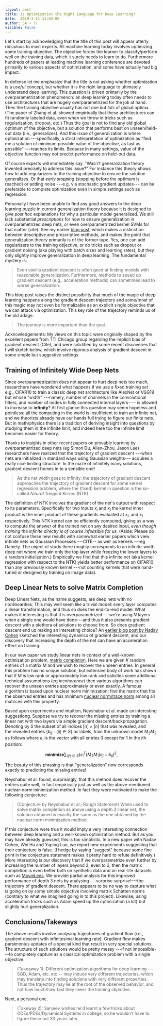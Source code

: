 ```yaml
---
layout: post
title: Is Optimization the Right Language for Deep Learning?
date:  2019-3-11 13:00:00
author: SA + ?? 
visible: False
---
```


Let's start by acknowledging that the title of this post will appear utterly ridiculous to most experts. All machine learning today involves optimizing some training objective. The objective forces the learner to classify/perform well on the training data, which it surely needs to learn to do.  Furthermore  hundreds of papers at leading machine learning conference  are devoted primarily to various aspects of optimization, and some have actually had big impact. 


In defense let me emphasize that the title is not asking whether optimization is a *useful* concept, but whether it is the right language to ultimately understand deep learning.  This question is driven primarily by the overparametrization phenomenon: an deep learning today often needs to use architectures that are hugely overparametrized for the job at hand. Then the training objective usually has not one but *lots* of global optima. (The paper of Zhang et al. showed empirically that these architectures can fit randomly labeled data, even when we throw in tricks such as regularization, dropout, etc.) Thus the goal is not to find any old global optimum of the objective, but a solution that performs best on unseen/held-out data (i.e., generalizes). And this issue of generalization is where optimization ---specifically, a strict interpretation of optimization as "find me a solution of minimum possible value of the objective, as fast as possible" ---reaches its limits. Because in many settings, value of the objective function may not predict performance on held-out data. 

Of course experts will immediately say: "Wasn't generalization theory invented precisely to address this issue?" For instance this theory shows how to add regularizers to the training objective to ensure the solution generalizes. Or that *early stopping* (stopping before the optimum is reached) or adding noise ---e.g. via stochastic gradient updates---  can be preferable to complete optimization even in simple settings such as regression. 

Personally I have been unable to find any good answers to the deep learning puzzle in current generalization theory  because it is designed to give *post hoc* explanations for why a particular model generalized. We still lack substantial *prescriptions* for how to ensure generalization in overparametrized deep nets, or even overparametrized kernel SVMs for that matter (cite). See my earlier [blog post](http://www.offconvex.org/2017/12/08/generalization1/), which makes a distinction between descriptive and prescriptive methods, and makes the point that generalization theory primarily is of the former type.  Yes, one can add regularizers to the training objective, or do tricks such as dropout or gradient noising (aka playing with batch sizes and learning rates), but they only slightly improve generalization in deep learning. The fundamental mystery is:

> Even vanilla gradient descent is often good at finding models with reasonable generalization. Furthermore, methods to speed up gradient descent (e.g., acceleration methods) can sometimes lead to worse generalization. 

This blog post raises the distinct possibility that much of the magic of deep learning happens along the  gradient descent trajectory and some/most of this magic may not even be formalizable as an explicit single objective that we can attack via optimization. This key role of the trajectory reminds us of the old adage. 

> The journey is more important than the goal. 

Acknowledgements: My views on this topic were originally shaped by the excellent papers from TTI Chicago group regarding the implicit bias of gradient descent (Cite), and were solidified by some recent discoveries that I will sketch below, which involve rigorous analysis of gradient descent in some simple but suggestive settings.  

## Training of Infinitely Wide Deep Nets 

Since overparametrization does not appear to hurt deep nets too much, researchers have wondered what happens if we use a fixed training set e.g., CIFAR10 to train a classic deep net architecture like AlexNet or VGG19 but whose "width" ---namely, number of channels in the convolutional filters, and number of nodes in fully connected internal layers---- is allowed to increase to **infinity**? At first glance this question may seem hopeless and pointless: all the computing in the world is insufficient to train an infinite net, and we theorists already have our hands full trying to figure out finite nets.  But in math/physics there is a tradition of deriving insight into questions by studying them in the infinite limit, and indeed here too the infinite limit becomes easier for theory. 

 Thanks to insights in other recent papers on provable learning by overparametrized deep nets (eg Simon Du, Allen-Zhou, Jason Lee) researchers have realized that the trajectory  of gradient descent ---when nets are initialized in standard ways using Gaussian weights--- acquires a really nice limiting structure. In the maze of infinitely many solutions, gradient descent homes in to a sensible one!
 
 > As the net width goes to infinity: the trajectory of gradient descent approaches the trajectory of gradient descent for some kernel regression problem, where the (fixed) kernel in question is the so-called  *Neural Tangent Kernel* (NTK).
 
  The definition of NTK involves the gradient of the net's output with respect to its parameters. Specifically for two inputs $x_i$ and $x_j$ the kernel inner product   is the inner product of these gradients evaluated at $x_i$, and $x_j$ respectively. This NTK kernel can be efficiently computed, giving us a way to compute the answer of the trained net on any desired input,  *even though training the infinite directly is of course infeasible for us.* (Aside: Please do not confuse these new results with somewhat earlier papers which view infinite nets as Gaussian Processes  ---CITE-- as well as kernels  ---eg Daniely. The object of study there roughly corresponds to an infinite-width deep net where we train only the top layer while freezing the lower layers to a random initialization.) Empirically we find that this infinite net (aka kernel regression with respect to the NTK) yields better performance on CIFAR10 than any previously known kernel ---not counting kernels that were  hand-tuned or designed by training on image data). 
 
## Deep Linear Nets to solve Matrix Completion

Deep Linear Nets, as the name suggests, are deep nets with no nonlinearities. This may well seem like a trivial model: every layer computes a linear transformation, and thus so does the end-to-end model.  What makes it  interesting is that it is overparametrized ---we're using $N$ layers when a single one would have done---and thus it also presents gradient descent with a plethora of solutions to choose from. So does gradient descent end up making an interesting choice? An [earlier blog post by Nadav Cohen](http://www.offconvex.org/2018/03/02/acceleration-overparameterization/) sketched the interesting dynamics of gradient descent, and our discovery that increasing the depth of the net can have an acceleration effect on training. 


In our new paper we study linear nets in context of a well-known optimization problem,  [matrix completion](https://en.wikipedia.org/wiki/Matrix_completion). Here we are given $K$ random entries of a matrix $M$ and we wish to recover the unseen entries. In general this problem has no unique solution, but extensive body of work has shown that if $M$ is low rank or approximately low rank and satisfies some additional technical assumptions (eg *incoherence*) then various algorithms can recover the unseen entries approximately or even exactly. A famous algorithm is based upon nuclear norm minimization: find the matrix that fits the observed entries and has minimum [nuclear norm/trace norm](https://en.wikipedia.org/wiki/Matrix_norm#Schatten_norms) among all matrices with this property.  

Based upon experiments and intuition, Neyshabur et al. made an interesting suggestiong. Suppose we try to recover the missing entries by  training a linear net with two layers
 via simple gradient descent/backpropagation. Denoting by $S$ the subset of  all indices $[n]\times [n]$ that was revealed, and  
the revealed entries $\{b_{ij}: (ij) \in S\}$  as labels, train the unknown model  $M_2M_2$ as follows where $e_i$ is the vector with all entries $0$ except for $1$ in the $i$th position:

$$ \textbf{minimize} \sum_{(ij) \in S} (e_i^T(M_2M_1)e_j - b_{ij})^2, $$

The beauty of this phrasing is that "generalization" now corresponds exactly to predicting the missing entries! 

Neyshabur et al. found, surprisingly, that this method does recover the entries quite well, in fact empirically just as well as the above-mentioned nuclear-norm minimization method. In fact they were motivated to make the following conjecture: 

> (Conjecture by Neyshabur et al.; Rough Statement) When used to solve matrix completion as above using a depth $2$ linear net, the solution obtained is exactly the same as the one obtained by the nuclear norm minimization method. 

If this conjecture were true it would imply a very interesting connection between deep learning and a well-known optimization method. But as you may have already guessed, this is too simplistic. In a new paper with Nadav Cohen, Wei Hu and Yuping Luo, we report new experiments suggesting that their conjecture is false. (I hedge by saying "suggest" because some fine print in the conjecture statement makes it pretty hard to refute definitively.) More interesting is our discovery that if we overparametrize even further by increasing the number of layers beyond $2$, even to $3$, then the matrix completion is even better both on synthetic data and on real-life datasets such as [MovieLens](https://grouplens.org/datasets/movielens/100k/). We provide partial analysis for this improved performance of depth $3$ nets by analysing ---surprise surprise!---the trajectory of gradient descent. There appears to be no way to capture what is going on by some simple objective involving matrix Schatten norms (contrary to what we imagined going in to this project). Likewise,  using acceleration tricks such as Adam speed up the optimization (a lot) but slightly hurt generalization. 


## Conclusions/Takeways

The above results involve analysing trajectories of gradient flow (i.e., gradient descent with infinitesimal learning rate). Gradient flow makes parsimonius updates of a special kind that result in very special solutions.
The structure of such solutions would be pretty messy ---if not impossible---to completely capture as a classical optimization problem with a single objective. 

> (Takeaway 1): Different optimization algorithms for deep learning ---SGD, Adam, etc. etc.-- may induce very different trajectories, which may translate into finding solutions with very different properties. Thus the trajectory  may lie at the root of the observed behavior, and not how much/how fast they lower the training objective.


Next, a personal one. 

>(Takeway 2): Sanjeev wishes he'd learnt a few tricks about ODEs/PDEs/Dynamical Systems in college, so he wouldn't have to figure these out 30 years later. 











 

